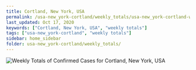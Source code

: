 ```yaml
---
title: Cortland, New York, USA
permalink: /usa-new_york-cortland/weekly_totals/usa-new_york-cortland-weekly_totals.html
last_updated: Oct 17, 2020
keywords: ["Cortland, New York, USA", "weekly totals"]
tags: ["usa-new_york-cortland", "weekly totals"]
sidebar: home_sidebar
folder: usa-new_york-cortland/weekly_totals/
---
```


![Weekly Totals of Confirmed Cases for Cortland, New York, USA](images/graphs/usa-new_york-cortland-weekly_totals_graph.png)
